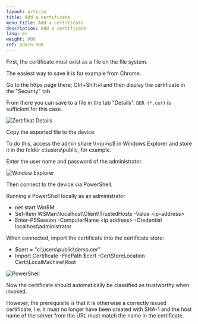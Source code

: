 ```yaml
---
layout: article
title: Add a certificate
menu_title: Add a certificate
description: Add a certificate
lang: en
weight: 900
ref: admin-900
---
```


First, the certificate must exist as a file on the file system.

The easiest way to save it is for example from Chrome.



Go to the https page there; Ctrl+Shift+I and then display the certificate in the "Security" tab.

From there you can save to a file in the tab "Details". `DER (*.cer)` is sufficient for this case.

![Zertifikat Details](/assets/images/admin/certificates/zertifikat-details.png)

Copy the exported file to the device.

To do this, access the admin share \\\\<ip\>\c$ in Windows Explorer and store it in the folder c:\users\public\, for example.

Enter the user name and password of the administrator.

![Window Explorer](/assets/images/admin/certificates/windows-explorer.png)

Then connect to the device via PowerShell.

Running a PowerShell locally as an administrator

* net start WinRM
* Set-Item WSMan:\localhost\Client\TrustedHosts -Value \<ip-address\>
* Enter-PSSession -ComputerName \<ip address\> -Credential localhost\administrator

When connected, import the certificate into the certificate store:

* $cert = "c:\users\public\demo.cer"
* Import Certificate -FilePath $cert -CertStoreLocation Cert:\LocalMachine\Root

![PowerShell](/assets/images/admin/certificates/powershell.png)

Now the certificate should automatically be classified as trustworthy when invoked.

However, the prerequisite is that it is otherwise a correctly issued certificate, i.e. it must no longer have been created with SHA-1 and the host name of the server from the URL must match the name in the certificate.
